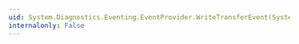```yaml
---
uid: System.Diagnostics.Eventing.EventProvider.WriteTransferEvent(System.Diagnostics.Eventing.EventDescriptor@,System.Guid,System.Object[])
internalonly: False
---
```

